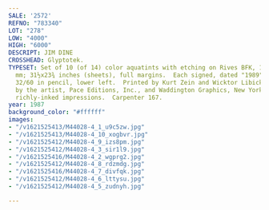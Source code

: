```yaml
---
SALE: '2572'
REFNO: "783340"
LOT: "278"
LOW: "4000"
HIGH: "6000"
DESCRIPT: JIM DINE
CROSSHEAD: Glyptotek.
TYPESET: Set of 10 (of 14) color aquatints with etching on Rives BFK, 1987-88.  800x605
  mm; 31½x23¾ inches (sheets), full margins.  Each signed, dated "1989" and numbered
  32/60 in pencil, lower left.  Printed by Kurt Zein and Wicktor Libicky, Vienna.  Co-published
  by the artist, Pace Editions, Inc., and Waddington Graphics, New York and London.  Superb,
  richly-inked impressions.  Carpenter 167.
year: 1987
background_color: "#ffffff"
images:
- "/v1621525413/M44028-4_1_u9c5zw.jpg"
- "/v1621525413/M44028-4_10_xogbvr.jpg"
- "/v1621525412/M44028-4_9_izs8pm.jpg"
- "/v1621525412/M44028-4_3_sir1l9.jpg"
- "/v1621525416/M44028-4_2_wgprg2.jpg"
- "/v1621525412/M44028-4_8_rdzmdg.jpg"
- "/v1621525416/M44028-4_7_divfqk.jpg"
- "/v1621525412/M44028-4_6_lttysu.jpg"
- "/v1621525412/M44028-4_5_zudnyh.jpg"

---
```

